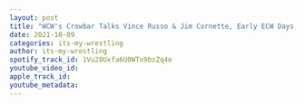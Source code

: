 ```yaml
---
layout: post
title: "WCW's Crowbar Talks Vince Russo & Jim Cornette, Early ECW Days, Daffney Unger, WWF & More"
date: 2021-10-09
categories: its-my-wrestling
author: its-my-wrestling
spotify_track_id: 1Vu28Uxfa6U0WTo9bzZq4e
youtube_video_id: 
apple_track_id: 
youtube_metadata: 
---
```

